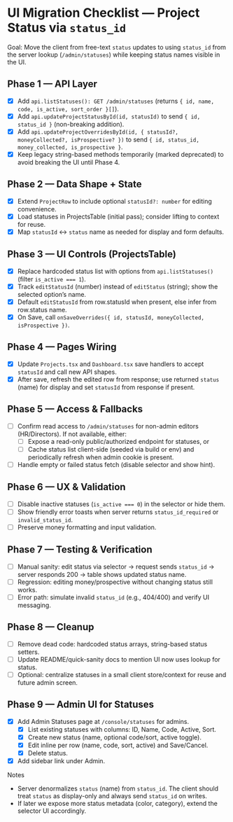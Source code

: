 # UI Migration Checklist — Project Status via `status_id`

Goal: Move the client from free-text `status` updates to using `status_id` from the server lookup (`/admin/statuses`) while keeping status names visible in the UI.

## Phase 1 — API Layer
- [x] Add `api.listStatuses(): GET /admin/statuses` (returns `{ id, name, code, is_active, sort_order }[]`).
- [x] Add `api.updateProjectStatusById(id, statusId)` to send `{ id, status_id }` (non-breaking addition).
- [x] Add `api.updateProjectOverridesById(id, { statusId?, moneyCollected?, isProspective? })` to send `{ id, status_id, money_collected, is_prospective }`.
- [x] Keep legacy string-based methods temporarily (marked deprecated) to avoid breaking the UI until Phase 4.

## Phase 2 — Data Shape + State
- [x] Extend `ProjectRow` to include optional `statusId?: number` for editing convenience.
- [x] Load statuses in ProjectsTable (initial pass); consider lifting to context for reuse.
- [x] Map `statusId` ↔ `status` name as needed for display and form defaults.

## Phase 3 — UI Controls (ProjectsTable)
- [x] Replace hardcoded status list with options from `api.listStatuses()` (filter `is_active === 1`).
- [x] Track `editStatusId` (number) instead of `editStatus` (string); show the selected option’s name.
- [x] Default `editStatusId` from row.statusId when present, else infer from row.status name.
- [x] On Save, call `onSaveOverrides({ id, statusId, moneyCollected, isProspective })`.

## Phase 4 — Pages Wiring
- [x] Update `Projects.tsx` and `Dashboard.tsx` save handlers to accept `statusId` and call new API shapes.
- [x] After save, refresh the edited row from response; use returned `status` (name) for display and set `statusId` from response if present.

## Phase 5 — Access & Fallbacks
- [ ] Confirm read access to `/admin/statuses` for non-admin editors (HR/Directors). If not available, either:
  - [ ] Expose a read-only public/authorized endpoint for statuses, or
  - [ ] Cache status list client-side (seeded via build or env) and periodically refresh when admin cookie is present.
- [ ] Handle empty or failed status fetch (disable selector and show hint).

## Phase 6 — UX & Validation
- [ ] Disable inactive statuses (`is_active === 0`) in the selector or hide them.
- [ ] Show friendly error toasts when server returns `status_id_required` or `invalid_status_id`.
- [ ] Preserve money formatting and input validation.

## Phase 7 — Testing & Verification
- [ ] Manual sanity: edit status via selector → request sends `status_id` → server responds 200 → table shows updated status name.
- [ ] Regression: editing money/prospective without changing status still works.
- [ ] Error path: simulate invalid `status_id` (e.g., 404/400) and verify UI messaging.

## Phase 8 — Cleanup
- [ ] Remove dead code: hardcoded status arrays, string-based status setters.
- [ ] Update README/quick-sanity docs to mention UI now uses lookup for status.
- [ ] Optional: centralize statuses in a small client store/context for reuse and future admin screen.

## Phase 9 — Admin UI for Statuses
- [x] Add Admin Statuses page at `/console/statuses` for admins.
  - [x] List existing statuses with columns: ID, Name, Code, Active, Sort.
  - [x] Create new status (name, optional code/sort, active toggle).
  - [x] Edit inline per row (name, code, sort, active) and Save/Cancel.
  - [x] Delete status.
- [x] Add sidebar link under Admin.

Notes
- Server denormalizes `status` (name) from `status_id`. The client should treat `status` as display-only and always send `status_id` on writes.
- If later we expose more status metadata (color, category), extend the selector UI accordingly.
